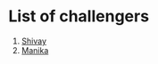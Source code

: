 # List of challengers

1. [Shivay](https://github.com/shivaylamba)
2. [Manika](https://github.com/manika137)
